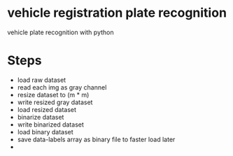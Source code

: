 # vehicle registration plate recognition
 vehicle plate recognition with python 

# Steps
- load raw dataset 
- read each img as gray channel 
- resize dataset to (m * m)
- write resized gray dataset
- load resized dataset
- binarize dataset
- write binarized dataset
- load binary dataset
- save data-labels array as binary file to faster load later
- 


